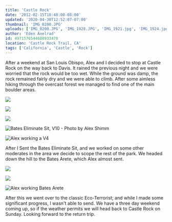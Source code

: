 ```yaml
---
title: 'Castle Rock'
date: '2012-02-15T10:48:00-08:00'
updated: '2020-04-30T12:52:07-07:00'
thumbnail: 'IMG_0200.JPG'
uploads: ['IMG_0200.JPG', 'IMG_1928.JPG', 'IMG_1921.jpg', 'IMG_1924.jpg', '403362_2706066339152_1481580039_32077030_653608925_n.jpg', 'IMG_0171.jpg', 'IMG_0172.jpg', 'IMG_0173.jpg']
author: 'Eden Axelrad'
id: 4971576544688933478
location: 'Castle Rock Trail, CA'
tags: ['California', 'Castle', 'Rock']
---
```


After a weekend at San Louis Obispo, Alex and I decided to stop at Castle Rock on the way back to Davis. It rained the previous night and we were worried that the rock would be too wet. While the ground was damp, the rock remained fairly dry and we were able to climb. After some aimless hiking through the overcast forest we managed to find one of the main boulder areas.

![](uploads/IMG_0200.JPG)

![](uploads/IMG_1928.JPG)

![](uploads/IMG_1921.jpg)

![Bates Eliminate Sit, V10 - Photo by Alex Shimm](uploads/IMG_1924.jpg)

![Alex working a V4](uploads/403362_2706066339152_1481580039_32077030_653608925_n.jpg)

After I Sent the Bates Eliminate Sit, and we worked on some other moderates in the area we decide to scope the rest of the park. We headed down the hill to the Bates Arete, which Alex almost sent.

![](uploads/IMG_0171.jpg)

![](uploads/IMG_0172.jpg)

![Alex working Bates Arete](uploads/IMG_0173.jpg)

After this we went over to the classic Eco-Terrorist; and while I made some significant progress, I wasn't able to send. We have a three day weekend coming up, so if the weather permits we will head back to Castle Rock on Sunday. Looking forward to the return trip.
